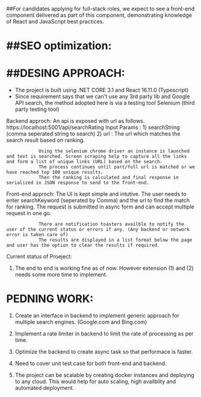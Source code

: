 ##For candidates applying for full-stack roles, we expect to see a front-end component delivered as part of this component, demonstrating knowledge of React and JavaScript best practices.

##SEO optimization: 
===================

##DESING APPROACH: 
===================
- The project is built using .NET CORE 3.1 and React 16.11.0 (Typescript)
- Since requirement says that we can't use any 3rd party lib and Google API search, the method adopted here is via a testing tool Selenium (third party testing tool) 

Backend approch: An api is exposed with url as follows. 
				 https://localhost:5001/api/searchRating
				 Input Params : 1) searchString (comma seperated string to search) 
								2) url : The url which matches the search result based on ranking. 
								
				Using the selenium chrome driver an instance is launched and text is searched. Screen scraping help to capture all the links and form a list of unique links (URL) based on the search.
				The process continues until part/full url is matched or we have reached top 100 unique results. 
				Then the ranking is calculated and final response in serialized in JSON response to send to the front-end.
				
Front-end approch: 
				The UI is kept simple and intutive. 
				The user needs to enter searchKeyword (seperated by Comma) and the url to find the match for ranking. 
				The request is submitted in async form and can accept multiple request in one go. 
				   
				There are notification toasters availble to notify the user of the current status or errors if any. (Any backend or network error is taken care of)
				The results are displayed in a list format below the page and user has the option to clear the results if required. 
				
Current status of Proeject: 
1) The end to end is working fine as of now. However extension (1) and (2) needs some more time to implement. 


PEDNING WORK: 
==================
1) Create an interface in backend to implement generic approach for multiple search engines. (Google.com and Bing.com)
2) Implement a rate limiter in backend to limit the rate of processing as per time. 

2) Optimize the backend to create async task so that performace is faster.
3) Need to cover unit test case for both front-end and backend. 
4) The project can be scalable by creating docker instances and deploying to any cloud. This would help for auto scaling, high availblity and automated deployment.